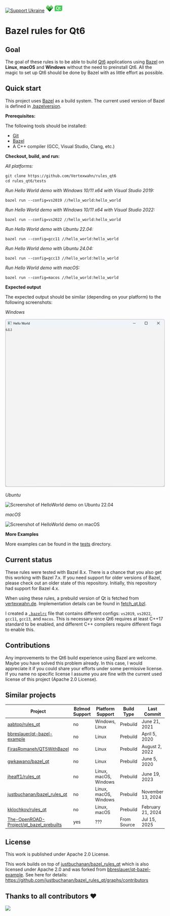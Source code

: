 
<!--
SPDX-FileCopyrightText: 2022-2025 Julian Amann <dev@vertexwahn.de>
SPDX-License-Identifier: Apache-2.0
-->


[![Support Ukraine](https://img.shields.io/badge/Support-Ukraine-FFD500?style=flat&labelColor=005BBB)](https://opensource.fb.com/support-ukraine) [<img src="docs/logo/bazel_logo.svg" alt="Bazel logo" width="24" height="24" />](https://bazel.build/) [<img src="docs/logo/qt-svgrepo-com.svg" alt="Qt logo" width="24" height="24" />](https://www.qt.io/product/qt6)

# Bazel rules for Qt6


## Goal 

The goal of these rules is to be able to build [Qt6](https://www.qt.io/product/qt6) applications using [Bazel](https://bazel.build/) on **Linux**, **macOS** and **Windows** without the need to preinstall Qt6. 
All the magic to set up Qt6 should be done by Bazel with as little effort as possible.

## Quick start

This project uses [Bazel](https://bazel.build/) as a build system. 
The current used version of Bazel is defined in [.bazelversion](tests/.bazelversion).

**Prerequisites:**

The following tools should be installed:
- [Git](https://git-scm.com/)
- [Bazel](https://bazel.build/install)
- A C++ compiler (GCC, Visual Studio, Clang, etc.)

**Checkout, build, and run:**

*All platforms:*

```shell
git clone https://github.com/Vertexwahn/rules_qt6
cd rules_qt6/tests
```

*Run Hello World demo with Windows 10/11 x64 with Visual Studio 2019:*

```shell
bazel run --config=vs2019 //hello_world:hello_world
```

*Run Hello World demo with Windows 10/11 x64 with Visual Studio 2022:*

```shell
bazel run --config=vs2022 //hello_world:hello_world
```

*Run Hello World demo with Ubuntu 22.04:*

```shell
bazel run --config=gcc11 //hello_world:hello_world
```

*Run Hello World demo with Ubuntu 24.04:*

```shell
bazel run --config=gcc13 //hello_world:hello_world
```

*Run Hello World demo with macOS:*

```shell
bazel run --config=macos //hello_world:hello_world
```

**Expected output**

The expected output should be similar (depending on your platform) to the following screenshots:

*Windows*

![Screenshot of HelloWorld demo on Windows 11](/docs/screenshots/hello_world_Windows11.png)

*Ubuntu*

![Screenshot of HelloWorld demo on Ubuntu 22.04](/docs/screenshots/hello_world_Ubuntu22.04.png)

*macOS*

![Screenshot of HelloWorld demo on macOS](/docs/screenshots/hello_world_macOS12_M1.png)

**More Examples**

More examples can be found in the [tests](tests) directory.

## Current status

These rules were tested with Bazel 8.x.
There is a chance that you also get this working with Bazel 7.x.
If you need support for older versions of Bazel, please check out an older state of this repository.
Initially, this repository had support for Bazel 4.x.

When using these rules,
a prebuild version of Qt is fetched from [vertexwahn.de](https://vertexwahn.de/).
Implementation details can be found in [fetch_qt.bzl](fetch_qt.bzl).

I created a [`.bazelrc`](tests/.bazelrc) file that contains different configs: `vs2019`, `vs2022`, `gcc11`, `gcc13`, and `macos`.
This is necessary since Qt6 requires at least C++17 standard to be enabled, and different C++ compilers require different flags to enable this.

## Contributions

Any improvements to the Qt6 build experience using Bazel are welcome. 
Maybe you have solved this problem already. 
In this case, 
I would appreciate it if you could share your efforts under some permissive license.
If you name no specific license I assume you are fine with the current used license of this project (Apache 2.0 License).

## Similar projects

| Project                                                                                               | Bzlmod Support | Platform Support      | Build Type  | Last Commit       |
| ----------------------------------------------------------------------------------------------------- | -------------- | --------------------- | ----------- | ----------------- |
| [aabtop/rules_qt](https://github.com/aabtop/rules_qt)                                                 | no             | Windows, Linux        | Prebuild    | June 21, 2021     |
| [bbreslauer/qt-bazel-example](https://github.com/bbreslauer/qt-bazel-example)                         | no             | Linux                 | Prebuild    | April 5, 2020     |
| [FirasRomaneh/QT5WithBazel](https://github.com/FirasRomaneh/QT5WithBazel)                             | no             | Linux                 | Prebuild    | August 2, 2022    |
| [gwkawano/bazel_qt](https://github.com/gwkawano/bazel_qt)                                             | no             | Linux                 | Prebuild    | June 5, 2020      |
| [jheaff1/rules_qt](https://github.com/jheaff1/rules_qt)                                               | no             | Linux, macOS, Windows | Prebuild    | June 19, 2023     |
| [justbuchanan/bazel_rules_qt](https://github.com/justbuchanan/bazel_rules_qt)                         | no             | Linux, macOS, Windows | Prebuild    | November 13, 2024 |
| [kklochkov/rules_qt](https://github.com/kklochkov/rules_qt)                                           | no             | Linux, macOS          | Prebuild    | February 21, 2024 |
| [The-OpenROAD-Project/qt_bazel_prebuilts](https://github.com/The-OpenROAD-Project/qt_bazel_prebuilts) | yes            | ???                   | From Source | Jul 15, 2025      |

## License

This work is published under Apache 2.0 License.

This work builds on top of [justbuchanan/bazel_rules_qt](https://github.com/justbuchanan/bazel_rules_qt) which is also licensed under Apache 2.0 and 
was forked from [bbreslauer/qt-bazel-example](https://github.com/bbreslauer/qt-bazel-example).
See here for details: https://github.com/justbuchanan/bazel_rules_qt/graphs/contributors

## Thanks to all contributors ❤

 <a href = "https://github.com/Vertexwahn/rules_qt6/graphs/contributors">
   <img src = "https://contrib.rocks/image?repo=Vertexwahn/rules_qt6"/>
 </a>
